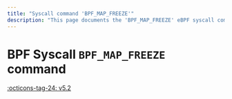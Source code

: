 ```yaml
---
title: "Syscall command 'BPF_MAP_FREEZE'"
description: "This page documents the 'BPF_MAP_FREEZE' eBPF syscall command, including its defintion, usage, program types that can use it, and examples."
---
```

# BPF Syscall `BPF_MAP_FREEZE` command

<!-- [FEATURE_TAG](BPF_MAP_FREEZE) -->
[:octicons-tag-24: v5.2](https://github.com/torvalds/linux/commit/87df15de441bd4add7876ef584da8cabdd9a042a)
<!-- [/FEATURE_TAG] -->

<!-- TODO -->
